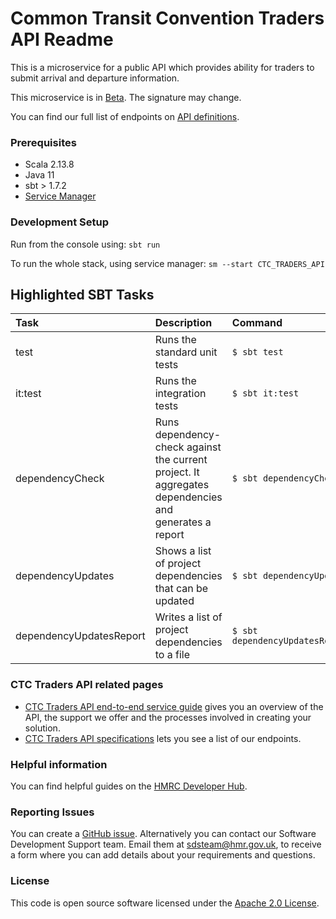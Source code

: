 
# Common Transit Convention Traders API Readme

This is a microservice for a public API which provides ability for traders to submit arrival and departure information.

This microservice is in [Beta](https://www.gov.uk/help/beta). The signature may change. 

You can find our full list of endpoints on [API definitions](https://developer.service.hmrc.gov.uk/api-documentation/docs/api/service/common-transit-convention-traders/2.0).


### Prerequisites  
- Scala 2.13.8
- Java 11
- sbt > 1.7.2
- [Service Manager](https://github.com/hmrc/service-manager)

### Development Setup

Run from the console using: `sbt run` 

To run the whole stack, using service manager: `sm --start CTC_TRADERS_API` 

## Highlighted SBT Tasks

| Task                    | Description                                                                                          | Command                             |
|:------------------------|:-----------------------------------------------------------------------------------------------------|:------------------------------------|
| test                    | Runs the standard unit tests                                                                         | ```$ sbt test```                    |
| it:test                 | Runs the integration tests                                                                           | ```$ sbt it:test ```                |
| dependencyCheck         | Runs dependency-check against the current project. It aggregates dependencies and generates a report | ```$ sbt dependencyCheck```         |
| dependencyUpdates       | Shows a list of project dependencies that can be updated                                             | ```$ sbt dependencyUpdates```       |
| dependencyUpdatesReport | Writes a list of project dependencies to a file                                                      | ```$ sbt dependencyUpdatesReport``` |

### CTC Traders API related pages

- [CTC Traders API end-to-end service guide](https://developer.service.hmrc.gov.uk/guides/ctc-traders-phase5-service-guide) gives you an overview of the API, the support we offer and the processes involved in creating your solution.
- [CTC Traders API specifications](https://developer.service.hmrc.gov.uk/api-documentation/docs/api/service/common-transit-convention-traders/2.0) lets you see a list of our endpoints.

### Helpful information

You can find helpful guides on the [HMRC Developer Hub](https://developer.service.hmrc.gov.uk/api-documentation/docs/using-the-hub).

### Reporting Issues

You can create a [GitHub issue](https://github.com/hmrc/common-transit-convention-traders/issues). Alternatively you can contact our Software Development Support team. Email them at sdsteam@hmr.gov.uk, to receive a form where you can add details about your requirements and questions.

### License 

This code is open source software licensed under the [Apache 2.0 License]("http://www.apache.org/licenses/LICENSE-2.0.html").
